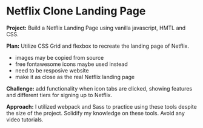 # Netflix Clone Landing Page

**Project:** Build a Netflix Landing Page using vanilla javascript, HMTL and CSS.

**Plan:** Utilize CSS Grid and flexbox to recreate the landing page of Netflix.

- images may be copied from source
- free fontawesome icons maybe used instead
- need to be resposive website
- make it as close as the real Netflix landing page

**Challenge:** add functionality when icon tabs are clicked, showing features and different tiers for signing up to Netflix.

**Approach:** I utilized webpack and Sass to practice using these tools despite the size of the project. Solidify my knowledge on these tools. Avoid any video tutorials.
